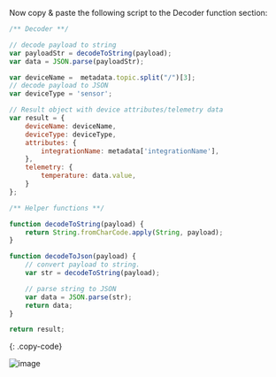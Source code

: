 Now copy & paste the following script to the Decoder function section:

```javascript
/** Decoder **/

// decode payload to string
var payloadStr = decodeToString(payload);
var data = JSON.parse(payloadStr);

var deviceName =  metadata.topic.split("/")[3];
// decode payload to JSON
var deviceType = 'sensor';

// Result object with device attributes/telemetry data
var result = {
    deviceName: deviceName,
    deviceType: deviceType,
    attributes: {
        integrationName: metadata['integrationName'],
    },
    telemetry: {
        temperature: data.value,
    }
};

/** Helper functions **/

function decodeToString(payload) {
    return String.fromCharCode.apply(String, payload);
}

function decodeToJson(payload) {
    // convert payload to string.
    var str = decodeToString(payload);

    // parse string to JSON
    var data = JSON.parse(str);
    return data;
}

return result;
``` 
{: .copy-code}

![image](https://img.tbqa.cloud/pe/edge/integrations/mqtt/add-mqtt-integration-template-2-java-edge.png)